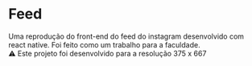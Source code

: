 # Feed
Uma reprodução do front-end do feed do instagram desenvolvido com react native. Foi feito como um trabalho para a faculdade. <br>
:warning: Este projeto foi desenvolvido para a resolução 375 x 667


